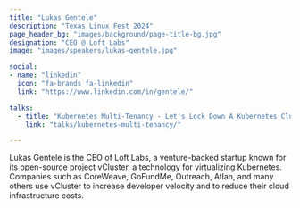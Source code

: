 ```yaml
---
title: "Lukas Gentele"
description: "Texas Linux Fest 2024"
page_header_bg: "images/background/page-title-bg.jpg"
designation: "CEO @ Loft Labs"
image: "images/speakers/lukas-gentele.jpg"

social:
- name: "linkedin"
  icon: "fa-brands fa-linkedin"
  link: "https://www.linkedin.com/in/gentele/"

talks:
  - title: "Kubernetes Multi-Tenancy - Let's Lock Down A Kubernetes Cluster Together (Sponsor: Loft Labs)"
    link: "talks/kubernetes-multi-tenancy/"

---
```


Lukas Gentele is the CEO of Loft Labs, a venture-backed startup known for its
open-source project vCluster, a technology for virtualizing Kubernetes.
Companies such as CoreWeave, GoFundMe, Outreach, Atlan, and many others use
vCluster to increase developer velocity and to reduce their cloud
infrastructure costs.

